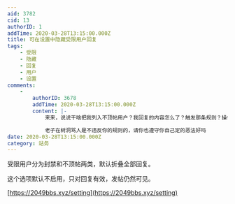 ```yaml
---
aid: 3782
cid: 13
authorID: 1
addTime: 2020-03-28T13:15:00.000Z
title: 可在设置中隐藏受限用户回复
tags:
    - 受限
    - 隐藏
    - 回复
    - 用户
    - 设置
comments:
    -
        authorID: 3678
        addTime: 2020-03-28T13:15:00.000Z
        content: |-
            来来，说说干啥把我列入不顶帖用户？我回复的内容怎么了？触发那条规则？操你妈你恶意报复?

            老子在树洞骂人是不违反你的规则的，请你也遵守你自己定的恶法好吗
date: 2020-03-28T13:15:00.000Z
category: 站务
---
```


受限用户分为封禁和不顶帖两类，默认折叠全部回复。

这个选项默认不启用，只对回复有效，发帖仍然可见。

[https://2049bbs.xyz/setting](https://2049bbs.xyz/setting)
